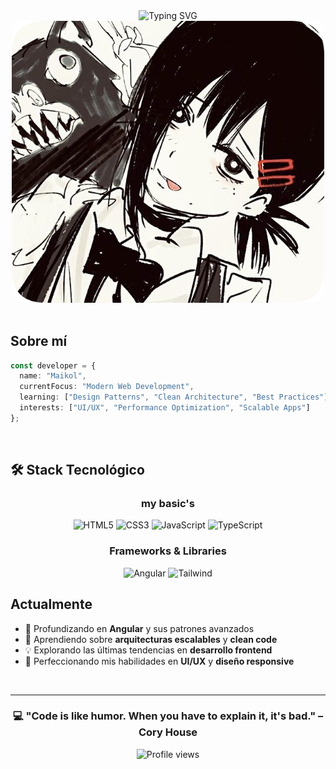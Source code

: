 <div align="center">


<img src="https://readme-typing-svg.herokuapp.com?font=Fira+Code&size=32&duration=2800&pause=2000&color=FFFFFF&center=true&vCenter=true&width=940&lines=Frontend+Developer;Building+Modern+Web+Experiences" alt="Typing SVG" />

<br/>

<img src="assets/kobeni.png" width="500" style="border-radius: 20px; object-fit: cover;"/>

</div>

<br/>

##  Sobre mí

```typescript
const developer = {
  name: "Maikol",
  currentFocus: "Modern Web Development",
  learning: ["Design Patterns", "Clean Architecture", "Best Practices"],
  interests: ["UI/UX", "Performance Optimization", "Scalable Apps"]
};
```

<br/>

## 🛠️ Stack Tecnológico

<div align="center">

### my basic's

<img src="https://img.shields.io/badge/HTML5-E34F26?style=for-the-badge&logo=html5&logoColor=white" alt="HTML5"/>
<img src="https://img.shields.io/badge/CSS3-1572B6?style=for-the-badge&logo=css3&logoColor=white" alt="CSS3"/>
<img src="https://img.shields.io/badge/JavaScript-F7DF1E?style=for-the-badge&logo=javascript&logoColor=black" alt="JavaScript"/>
<img src="https://img.shields.io/badge/TypeScript-007ACC?style=for-the-badge&logo=typescript&logoColor=white" alt="TypeScript"/>

### Frameworks & Libraries

<img src="https://img.shields.io/badge/Angular-DD0031?style=for-the-badge&logo=angular&logoColor=white" alt="Angular"/>
<img src="https://img.shields.io/badge/Tailwind_CSS-38B2AC?style=for-the-badge&logo=tailwind-css&logoColor=white" alt="Tailwind"/>


</div>



##  Actualmente

- 🔭 Profundizando en **Angular** y sus patrones avanzados
- 🌱 Aprendiendo sobre **arquitecturas escalables** y **clean code**
- 💡 Explorando las últimas tendencias en **desarrollo frontend**
- 🎨 Perfeccionando mis habilidades en **UI/UX** y **diseño responsive**

<br/>

---

<div align="center">

### 💻 "Code is like humor. When you have to explain it, it's bad." – Cory House

<img src="https://komarev.com/ghpvc/?username=Makunoichi88&color=blueviolet&style=for-the-badge&label=Profile+Views" alt="Profile views"/>

</div>

<div align="center">
  


</div>

